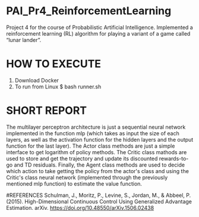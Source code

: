 # PAI_Pr4_ReinforcementLearning
Project 4 for the course of Probabilistic Artificial Intelligence. Implemented a reinforcement learning (RL) algorithm for playing a variant of a game called “lunar lander”.

# HOW TO EXECUTE
1. Download Docker
2. To run from Linux
  $ bash runner.sh

# SHORT REPORT
The multilayer perceptron architecture is just a sequential neural network implemented in the function mlp (which takes as input the size of each layers, as well as the activation function for the hidden layers and the output function for the last layer).
The Actor class methods are just a simple interface to get logarithm of policy methods.
The Critic class mathods are used to store and get the trajectory and update its discounted rewards-to-go and TD residuals.
Finally, the Agent class methods are used to decide which action to take getting the policy from the actor&#39;s class and using the Critic&#39;s class neural network (implemented through the previously mentioned mlp function) to estimate the value function.

#REFERENCES
Schulman, J., Moritz, P., Levine, S., Jordan, M., & Abbeel, P. (2015). High-Dimensional Continuous Control Using Generalized Advantage Estimation. arXiv. https://doi.org/10.48550/arXiv.1506.02438
	  


